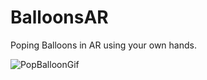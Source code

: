 # BalloonsAR
Poping Balloons in AR using your own hands. 

![PopBalloonGif](https://user-images.githubusercontent.com/7412222/77325701-0a249100-6d19-11ea-9422-2a5a3c19194f.gif)


